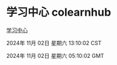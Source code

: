 # 学习中心 colearnhub
[学习中心](http://219.139.197.74:56308/colearnhub/)

2024年 11月 02日 星期六 13:10:02 CST

2024年 11月 02日 星期六 05:10:02 GMT
